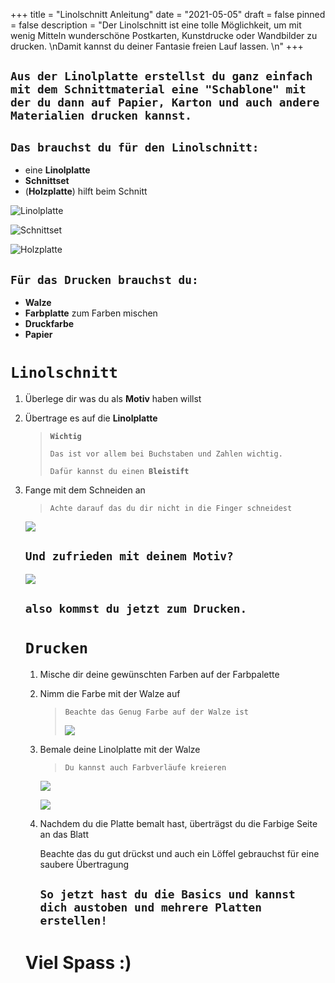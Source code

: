 +++
title = "Linolschnitt Anleitung"
date = "2021-05-05"
draft = false
pinned = false
description = "Der Linolschnitt ist eine tolle Möglichkeit, um mit wenig Mitteln wunderschöne Postkarten, Kunstdrucke oder Wandbilder zu drucken. \nDamit kannst du deiner Fantasie freien Lauf lassen. \n"
+++
## `Aus der Linolplatte erstellst du ganz einfach mit dem Schnittmaterial eine "Schablone" mit der du dann auf Papier, Karton und auch andere Materialien drucken kannst.`

## `Das brauchst du für den Linolschnitt:`

* eine **Linolplatte**
* **Schnittset**
* (**Holzplatte**) hilft beim Schnitt

![](linolplatte.jpg "Linolplatte")

![](thumbnail_img_6276.jpg "Schnittset")

![](thumbnail_img_6266.jpg "Holzplatte")

## `Für das Drucken brauchst du:`

* **Walze**
* **Farbplatte** zum Farben mischen
* **Druckfarbe**
* **Papier**



# `Linolschnitt`

1. Überlege dir was du als **Motiv** haben willst
2. Übertrage es auf die **Linolplatte**

   > **`Wichtig`** 
   >
   > `Das ist vor allem bei Buchstaben und Zahlen wichtig.`
   >
   > `Dafür kannst du einen `**`Bleistift`**
3. Fange mit dem Schneiden an 

   > `Achte darauf das du dir nicht in die Finger schneidest`

   ![](thumbnail_img_6277.jpg)

   ## `Und zufrieden mit deinem Motiv?`

   ![](thumbnail_img_6279.jpg)

   ## `also kommst du jetzt zum `**`Drucken.`**

   # **`Drucken`**

   1. Mische dir deine gewünschten Farben auf der Farbpalette
   2. Nimm die Farbe mit der Walze auf

      > `Beachte das Genug Farbe auf der Walze ist`
      >
      > ![](6d49ce6e-2959-491f-9aa0-f2612e12e1bd.jpg)
   3. Bemale deine Linolplatte mit der Walze

      > `Du kannst auch Farbverläufe kreieren`

      ![](70ac9270-933a-457d-a1b6-75bd5bd612ba.jpg)

      ![](27820aae-af36-4938-a314-020311daab0d.jpg)
   4. Nachdem du die Platte bemalt hast, überträgst du die Farbige Seite an das Blatt

      Beachte das du gut drückst und auch ein Löffel gebrauchst für eine saubere Übertragung

      ## `So jetzt hast du die Basics und kannst dich austoben und mehrere Platten erstellen!`



   # **Viel Spass :)**